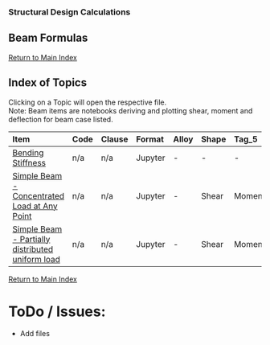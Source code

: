 ### Structural Design Calculations
## Beam Formulas


[Return to Main Index](../README.md)

## Index of Topics
Clicking on a Topic will open the respective file.  
Note: Beam items are notebooks deriving and plotting shear, moment and deflection for beam case listed.

| Item | Code | Clause | Format | Alloy | Shape | Tag_5 | Tag_6 | Tag_7 | Tag_8 |
| :--- | :--- | :--- | :--- | :--- | :--- | :--- | :--- | :--- | :--- |
| [Bending Stiffness](./Bending_Stiffness.ipynb) | n/a | n/a | Jupyter | - | - | - | - | - | - |
| [Simple Beam - Concentrated Load at Any Point](./Beam_1.1.ipynb) | n/a | n/a | Jupyter | - | Shear | Moment | Deflection | - | - |
| [Simple Beam - Partially distributed uniform load](./Beam_2.ipynb) | n/a | n/a | Jupyter | - | Shear | Moment | - | - | - |

[Return to Main Index](../README.md)

# ToDo / Issues:
- Add files

